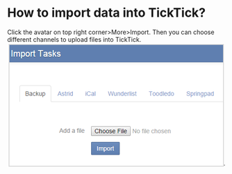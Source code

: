 # How to import data into TickTick?
Click the avatar on top right corner>More>Import. Then you can choose different channels to upload files into TickTick.
![](../images/image1.12W.png)
